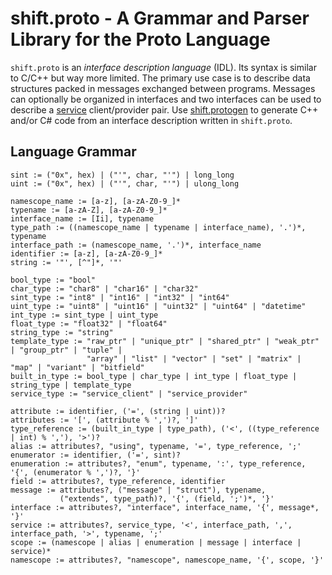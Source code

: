 # shift.proto - A Grammar and Parser Library for the Proto Language

`shift.proto` is an *interface description language* (IDL). Its syntax is similar to C/C++ but way more limited. The primary use case is to describe data structures packed in messages exchanged between programs. Messages can optionally be organized in interfaces and two interfaces can be used to describe a [service](../../service/doc/service.md) client/provider pair. Use [shift.protogen](../../protogen/doc/protogen.md) to generate C++ and/or C# code from an interface description written in `shift.proto`.

## Language Grammar

```
sint := ("0x", hex) | ("'", char, "'") | long_long
uint := ("0x", hex) | ("'", char, "'") | ulong_long

namescope_name := [a-z], [a-zA-Z0-9_]*
typename := [a-zA-Z], [a-zA-Z0-9_]*
interface_name := [Ii], typename
type_path := ((namescope_name | typename | interface_name), '.')*, typename
interface_path := (namescope_name, '.')*, interface_name
identifier := [a-z], [a-zA-Z0-9_]*
string := '"', [^"]*, '"'

bool_type := "bool"
char_type := "char8" | "char16" | "char32"
sint_type := "int8" | "int16" | "int32" | "int64"
uint_type := "uint8" | "uint16" | "uint32" | "uint64" | "datetime"
int_type := sint_type | uint_type
float_type := "float32" | "float64"
string_type := "string"
template_type := "raw_ptr" | "unique_ptr" | "shared_ptr" | "weak_ptr" | "group_ptr" | "tuple" |
                 "array" | "list" | "vector" | "set" | "matrix" | "map" | "variant" | "bitfield"
built_in_type := bool_type | char_type | int_type | float_type | string_type | template_type
service_type := "service_client" | "service_provider"

attribute := identifier, ('=', (string | uint))?
attributes := '[', (attribute % ',')?, ']'
type_reference := (built_in_type | type_path), ('<', ((type_reference | int) % ','), '>')?
alias := attributes?, "using", typename, '=', type_reference, ';'
enumerator := identifier, ('=', sint)?
enumeration := attributes?, "enum", typename, ':', type_reference, '{', (enumerator % ',')?, '}'
field := attributes?, type_reference, identifier
message := attributes?, ("message" | "struct"), typename,
           ("extends", type_path)?, '{', (field, ';')*, '}'
interface := attributes?, "interface", interface_name, '{', message*, '}'
service := attributes?, service_type, '<', interface_path, ',', interface_path, '>', typename, ';'
scope := (namescope | alias | enumeration | message | interface | service)*
namescope := attributes?, "namescope", namescope_name, '{', scope, '}'
```
